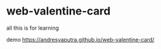 # web-valentine-card
all this is for learning

demo https://andresyaputra.github.io/web-valentine-card/
